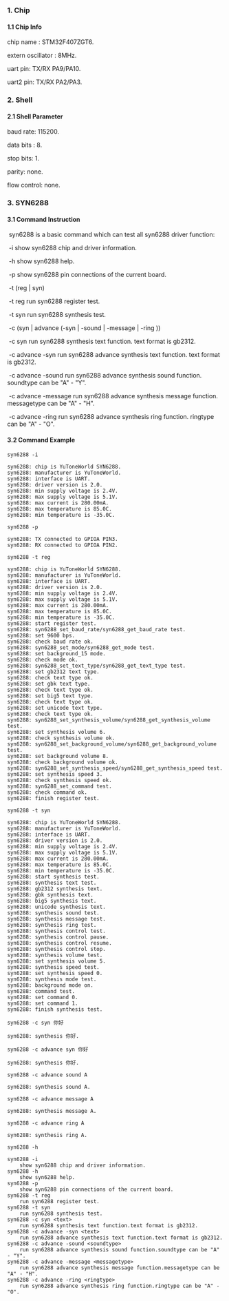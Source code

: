 ### 1. Chip

#### 1.1 Chip Info

chip name : STM32F407ZGT6.

extern oscillator : 8MHz.

uart pin: TX/RX PA9/PA10.

uart2 pin: TX/RX PA2/PA3.

### 2. Shell

#### 2.1 Shell Parameter

baud rate: 115200.

data bits : 8.

stop bits: 1.

parity: none.

flow control: none.

### 3. SYN6288

#### 3.1 Command Instruction

​          syn6288 is a basic command which can test all syn6288 driver function:

​           -i        show syn6288 chip and driver information.

​           -h       show syn6288 help.

​           -p       show syn6288 pin connections of the current board.

​           -t (reg | syn)

​           -t reg        run syn6288 register test.

​           -t syn        run syn6288 synthesis test.

​           -c (syn <text>| advance (-syn <text>| -sound <soundtype>| -message <messagetype>|  -ring <ringtype>))

​           -c syn <text>        run syn6288 synthesis text function. text format is gb2312.

​           -c advance -syn <text>        run syn6288 advance synthesis text function. text format is gb2312.

​           -c advance -sound <soundtype>        run syn6288 advance synthesis sound function. soundtype can be "A" - "Y".

​           -c advance -message <messagetype>        run syn6288 advance synthesis message function. messagetype can be "A" - "H".

​           -c advance -ring <ringtype>        run syn6288 advance synthesis ring function. ringtype can be "A" - "O".

#### 3.2 Command Example

```shell
syn6288 -i

syn6288: chip is YuToneWorld SYN6288.
syn6288: manufacturer is YuToneWorld.
syn6288: interface is UART.
syn6288: driver version is 2.0.
syn6288: min supply voltage is 2.4V.
syn6288: max supply voltage is 5.1V.
syn6288: max current is 280.00mA.
syn6288: max temperature is 85.0C.
syn6288: min temperature is -35.0C.
```

```shell
syn6288 -p

syn6288: TX connected to GPIOA PIN3.
syn6288: RX connected to GPIOA PIN2.
```

```shell
syn6288 -t reg

syn6288: chip is YuToneWorld SYN6288.
syn6288: manufacturer is YuToneWorld.
syn6288: interface is UART.
syn6288: driver version is 2.0.
syn6288: min supply voltage is 2.4V.
syn6288: max supply voltage is 5.1V.
syn6288: max current is 280.00mA.
syn6288: max temperature is 85.0C.
syn6288: min temperature is -35.0C.
syn6288: start register test.
syn6288: syn6288_set_baud_rate/syn6288_get_baud_rate test.
syn6288: set 9600 bps.
syn6288: check baud rate ok.
syn6288: syn6288_set_mode/syn6288_get_mode test.
syn6288: set background_15 mode.
syn6288: check mode ok.
syn6288: syn6288_set_text_type/syn6288_get_text_type test.
syn6288: set gb2312 text type.
syn6288: check text type ok.
syn6288: set gbk text type.
syn6288: check text type ok.
syn6288: set big5 text type.
syn6288: check text type ok.
syn6288: set unicode text type.
syn6288: check text type ok.
syn6288: syn6288_set_synthesis_volume/syn6288_get_synthesis_volume test.
syn6288: set synthesis volume 6.
syn6288: check synthesis volume ok.
syn6288: syn6288_set_background_volume/syn6288_get_background_volume test.
syn6288: set background volume 8.
syn6288: check background volume ok.
syn6288: syn6288_set_synthesis_speed/syn6288_get_synthesis_speed test.
syn6288: set synthesis speed 3.
syn6288: check synthesis speed ok.
syn6288: syn6288_set_command test.
syn6288: check command ok.
syn6288: finish register test.
```

```shell
syn6288 -t syn

syn6288: chip is YuToneWorld SYN6288.
syn6288: manufacturer is YuToneWorld.
syn6288: interface is UART.
syn6288: driver version is 2.0.
syn6288: min supply voltage is 2.4V.
syn6288: max supply voltage is 5.1V.
syn6288: max current is 280.00mA.
syn6288: max temperature is 85.0C.
syn6288: min temperature is -35.0C.
syn6288: start synthesis test.
syn6288: synthesis text test.
syn6288: gb2312 synthesis text.
syn6288: gbk synthesis text.
syn6288: big5 synthesis text.
syn6288: unicode synthesis text.
syn6288: synthesis sound test.
syn6288: synthesis message test.
syn6288: synthesis ring test.
syn6288: synthesis control test.
syn6288: synthesis control pause.
syn6288: synthesis control resume.
syn6288: synthesis control stop.
syn6288: synthesis volume test.
syn6288: set synthesis volume 5.
syn6288: synthesis speed test.
syn6288: set synthesis speed 0.
syn6288: synthesis mode test.
syn6288: background mode on.
syn6288: command test.
syn6288: set command 0.
syn6288: set command 1.
syn6288: finish synthesis test.
```

```shell
syn6288 -c syn 你好

syn6288: synthesis 你好.
```

```shell
syn6288 -c advance syn 你好

syn6288: synthesis 你好.
```

```shell
syn6288 -c advance sound A

syn6288: synthesis sound A.
```

```shell
syn6288 -c advance message A

syn6288: synthesis message A.
```

```shell
syn6288 -c advance ring A

syn6288: synthesis ring A.
```

```shell
syn6288 -h

syn6288 -i
	show syn6288 chip and driver information.
syn6288 -h
	show syn6288 help.
syn6288 -p
	show syn6288 pin connections of the current board.
syn6288 -t reg
	run syn6288 register test.
syn6288 -t syn
	run syn6288 synthesis test.
syn6288 -c syn <text>
	run syn6288 synthesis text function.text format is gb2312.
syn6288 -c advance -syn <text>
	run syn6288 advance synthesis text function.text format is gb2312.
syn6288 -c advance -sound <soundtype>
	run syn6288 advance synthesis sound function.soundtype can be "A" - "Y".
syn6288 -c advance -message <messagetype>
	run syn6288 advance synthesis message function.messagetype can be "A" - "H".
syn6288 -c advance -ring <ringtype>
	run syn6288 advance synthesis ring function.ringtype can be "A" - "O".
```

